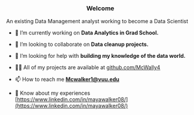 <h3 align="center">Welcome </h3>
  
  An existing Data Management analyst working to become a Data Scientist

- 🔭 I’m currently working on **Data Analytics in Grad School.**

- 👯 I’m looking to collaborate on **Data cleanup projects.**

- 🤝 I’m looking for help with **building my knowledge of the data world.**

- 👨‍💻 All of my projects are available at [github.com/McWally4](github.com/McWally4)

- 📫 How to reach me **Mcwalker1@vuu.edu**

- 📄 Know about my experiences [https://www.linkedin.com/in/mayawalker08/](https://www.linkedin.com/in/mayawalker08/)

<h3 align="left"></h3>
<p align="left">
</p>
